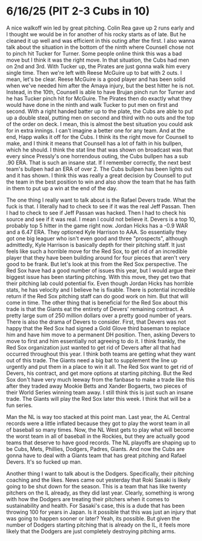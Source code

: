 # 6/16/25 (PIT 2-3 Cubs in 10)

A nice walkoff win led by great pitching. Colin Rea gave up 2 runs early and I thought we would be in for another of his rocky starts as of late. But he cleaned it up well and was efficient in this outing after the first. I also wanna talk about the situation in the bottom of the ninth where Counsell chose not to pinch hit Tucker for Turner. Some people online think this was a bad move but I think it was the right move. In that situation, the Cubs had men on 2nd and 3rd. With Tucker up, the Pirates are just gonna walk him every single time. Then we're left with Reese McGuire up to bat with 2 outs. I mean, let's be clear. Reese McGuire is a good player and has been solid when we've needed him after the Amaya injury, but the best hitter he is not. Instead, in the 10th, Counsell is able to have Brujan pinch run for Turner and he has Tucker pinch hit for McGuire. The Pirates then do exactly what they would have done in the ninth and walk Tucker to put men on first and second. With a right handed batter up to the plate, the Cubs are able to put up a double steal, putting men on second and third with no outs and the top of the order on deck. I mean, this is almost the best situation you could ask for in extra innings. I can't imagine a better one for any team. And at the end, Happ walks it off for the Cubs. I think its the right move for Counsell to make, and I think it means that Counsell has a lot of faith in his bullpen, which he should. I think the stat line that was shown on broadcast was that every since Pressly's one horrendous outing, the Cubs bullpen has a sub .90 ERA. That is such an insane stat. If I remember correctly, the next best team's bullpen had an ERA of over 2. The Cubs bullpen has been lights out and it has shown. I think this was really a great decision by Counsell to put the team in the best position to win and also show the team that he has faith in them to put up a win at the end of the day. 

The one thing I really want to talk about is the Rafael Devers trade. What the fuck is that. I literally had to check to see if it was the real Jeff Passan. Then I had to check to see if Jeff Passan was hacked. Then I had to check his source and see if it was real. I mean I could not believe it. Devers is a top 10, probably top 5 hitter in the game right now. Jordan Hicks has a -0.9 WAR and a 6.47 ERA. They optioned Kyle Harrison to AAA. So essentially they got one big leaguer who isn't even good and three "prospects", although admittedly, Kyle Harrison is basically depth for their pitching staff. It just feels like such a horrible move for the Red Sox, to get rid of an incredible player that they have been building around for four pieces that aren't very good to be frank. But let's look at this from the Red Sox perspective. The Red Sox have had a good number of issues this year, but I would argue their biggest issue has been starting pitching. With this move, they get two that their pitching lab could potential fix. Even though Jordan Hicks has horrible stats, he has velocity and I believe he is fixable. There is potential incredible return if the Red Sox pitching staff can do good work on him. But that will come in time. The other thing that is beneficial for the Red Sox about this trade is that the Giants eat the entirety of Devers' remaining contract. A pretty large sum of 250 million dollars over a pretty good number of years. There is also the drama of Devers to consider. First, that Devers was not happy that the Red Sox had signed a Gold Glove third baseman to replace him and have him move to a permanent DH position. Then, asking Devers to move to first and him essentially not agreeing to do it. I think frankly, the Red Sox organization just wanted to get rid of Devers after all that had occurred throughout this year. I think both teams are getting what they want out of this trade. The Giants need a big bat to supplement the line up urgently and put them in a place to win it all. The Red Sox want to get rid of Devers, his contract, and get more options at starting pitching. But the Red Sox don't have very much leeway from the fanbase to make a trade like this after they traded away Mookie Betts and Xander Bogaerts, two pieces of their World Series winning team away. I still think this is just such an insane trade. The Giants will play the Red Sox later this week. I think that will be a fun series. 

Man the NL is way too stacked at this point man. Last year, the AL Central records were a little inflated because they got to play the worst team in all of baseball so many times. Now, the NL West gets to play what will become the worst team in all of baseball in the Rockies, but they are actually good teams that deserve to have good records. The NL playoffs are shaping up to be Cubs, Mets, Phillies, Dodgers, Padres, Giants. And now the Cubs are gonna have to deal with a Giants team that has great pitching and Rafael Devers. It's so fucked up man. 

Another thing I want to talk about is the Dodgers. Specifically, their pitching coaching and the likes. News came out yesterday that Roki Sasaki is likely going to be shut down for the season. This is a team that has like twenty pitchers on the IL already, as they did last year. Clearly, something is wrong with how the Dodgers are treating their pitchers when it comes to sustainability and health. For Sasaki's case, this is a dude that has been throwing 100 for years in Japan. Is it possible that this was just an injury that was going to happen sooner or later? Yeah, its possible. But given the number of Dodgers starting pitching that is already on the IL, it feels more likely that the Dodgers are just completely destroying pitching arms.